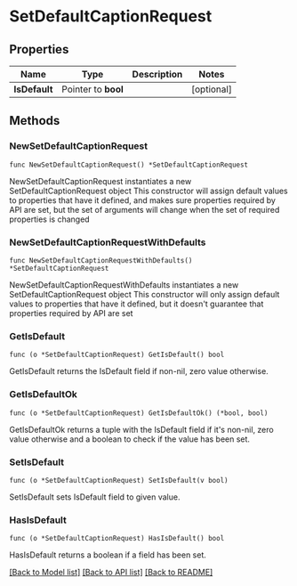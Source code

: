 # SetDefaultCaptionRequest

## Properties

Name | Type | Description | Notes
------------ | ------------- | ------------- | -------------
**IsDefault** | Pointer to **bool** |  | [optional] 

## Methods

### NewSetDefaultCaptionRequest

`func NewSetDefaultCaptionRequest() *SetDefaultCaptionRequest`

NewSetDefaultCaptionRequest instantiates a new SetDefaultCaptionRequest object
This constructor will assign default values to properties that have it defined,
and makes sure properties required by API are set, but the set of arguments
will change when the set of required properties is changed

### NewSetDefaultCaptionRequestWithDefaults

`func NewSetDefaultCaptionRequestWithDefaults() *SetDefaultCaptionRequest`

NewSetDefaultCaptionRequestWithDefaults instantiates a new SetDefaultCaptionRequest object
This constructor will only assign default values to properties that have it defined,
but it doesn't guarantee that properties required by API are set

### GetIsDefault

`func (o *SetDefaultCaptionRequest) GetIsDefault() bool`

GetIsDefault returns the IsDefault field if non-nil, zero value otherwise.

### GetIsDefaultOk

`func (o *SetDefaultCaptionRequest) GetIsDefaultOk() (*bool, bool)`

GetIsDefaultOk returns a tuple with the IsDefault field if it's non-nil, zero value otherwise
and a boolean to check if the value has been set.

### SetIsDefault

`func (o *SetDefaultCaptionRequest) SetIsDefault(v bool)`

SetIsDefault sets IsDefault field to given value.

### HasIsDefault

`func (o *SetDefaultCaptionRequest) HasIsDefault() bool`

HasIsDefault returns a boolean if a field has been set.


[[Back to Model list]](../README.md#documentation-for-models) [[Back to API list]](../README.md#documentation-for-api-endpoints) [[Back to README]](../README.md)


